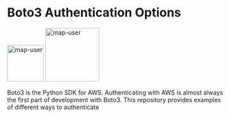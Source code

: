 # Boto3 Authentication Options

<img width="85" alt="map-user" src="https://img.shields.io/badge/views-122-green"> <img width="125" alt="map-user" src="https://img.shields.io/badge/unique visits-028-green">

Boto3 is the Python SDK for AWS. Authenticating with AWS is almost always the first part of development with Boto3. This repository provides examples of different ways to authenticate
